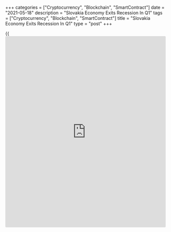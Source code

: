 +++
categories = ["Cryptocurrency", "Blockchain", "SmartContract"]
date = "2021-05-18"
description = "Slovakia Economy Exits Recession In Q1"
tags = ["Cryptocurrency", "Blockchain", "SmartContract"]
title = "Slovakia Economy Exits Recession In Q1"
type = "post"
+++

{{<iframe id="large-banner" src="https://www.bounty.group/#slide=24.0" width="100%" height="600" scrolling="no" style="border: 0px solid rgb(216, 221, 230); border-radius: 3px;">}}

Slovakia's [economy][1] exited a severe recession in the first quarter
of the year, preliminary estimates from the Statistical Office of the
Slovak Republic showed Tuesday.  
  
Gross domestic product grew a non-adjusted 0.3 percent year-on-year
following a 2.1 percent contraction in the fourth quarter of 2020.  
  
On a seasonally adjusted basis, GDP rose 0.5 percent in the first
quarter after a 2.3 percent decline in the previous three months.  
  
Compared to the same quarter last year, GDP fell a seasonally adjusted
1.8 percent after a 0.8 percent growth in the previous quarter.

An increase in activity in industry, especially in the automobile
sector, contributed to growth in the first quarter. External demand for
cars and related products led to a significantly positive balance of the
foreign trade that substantially contributed to gradual return to
normal.  
  
Meanwhile, domestic demand dampened growth due mainly to weaker final
household consumption amid pandemic measures and increased caution of
households related to their expenditures.

For comments and feedback [contact](https://www.playgroundfx.com/contact/): editorial@rtt[news](https://www.letsplayfx.com/blog/forex-news-website/).com

[Economic News][1]

 **What parts of the world are seeing the best (and worst) economic
performances lately? Click[here][2] to check out our [Econ Scorecard][2]
and find out! See up-to-the-moment [ranking](https://www.playgroundfx.com/blog/crypto-exchange-ranking/)s for the best and worst
performers in [GDP][3], [unemployment rate][4], [inflation][2] and much
more.**

   1. www.rtt[news](https://www.letsplayfx.com/blog/forex-news-website/).com/Content/EconomicNews.aspx
   2. www.rtt[news](https://www.letsplayfx.com/blog/forex-news-website/).com/economic-scorecard/world-rank/CPI/highest-performance.aspx
   3. www.rtt[news](https://www.letsplayfx.com/blog/forex-news-website/).com/economic-scorecard/world-rank/GDP/highest-performance.aspx
   4. www.rtt[news](https://www.letsplayfx.com/blog/forex-news-website/).com/economic-scorecard/world-rank/unemployment-rate/lowest-performance.aspx